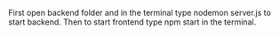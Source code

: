 First open backend folder and in the terminal type nodemon server.js to start backend.
Then to start frontend type npm start in the terminal.
